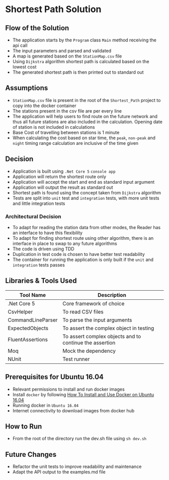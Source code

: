 # Shortest Path Solution

## Flow of the Solution

- The application starts by the `Program` class `Main` method receiving the api call
- The input parameters and parsed and validated
- A map is generated based on the `StationMap.csv` file
- Using `Dijkstra` algorithm shortest path is calculated based on the lowest cost
- The generated shortest path is then printed out to standard out

## Assumptions

- `StationMap.csv` file is present in the root of the `Shortest_Path` project to copy into the docker container
- The stations present in the csv file are per every line
- The application will help users to find route on the future network and thus all future stations are also included in the calculation. Opening date of station is not included in calculations
- Base Cost of travelling between stations is 1 minute
- When calculating the cost based on star time, the `peak`, `non-peak` and `night` timing range calculation are inclusive of the time given

## Decision

- Application is built using `.Net Core 5` `console app`
- Application will return the shortest route only
- Application will accept the start and end as standard input argument
- Application will output the result as standard out
- Shortest path is found using the concept taken from `Dijkstra` algorithm
- Tests are split into `unit` test and `integration` tests, with more unit tests and little integration tests

### Architectural Decision

- To adapt for reading the station data from other modes, the Reader has an interface to have this flexibility
- To adapt for finding shortest route using other algorithm, there is an interface in place to swap to any future algorithms
- The code is driven using TDD
- Duplication in test code is chosen to have better test readability
- The container for running the application is only built if the `unit` and `integration` tests passes

## Libraries & Tools Used

| Tool Name | Description |
|---------- | ----------- |
|.Net Core 5 | Core framework of choice|
|CsvHelper | To read CSV files|
|CommandLineParser | To parse the input arguments|
|ExpectedObjects| To assert the complex object in testing|
|FluentAssertions| To assert complex objects and to continue the assertion |
|Moq| Mock the dependency|
|NUnit| Test runner|

## Prerequisites for Ubuntu 16.04

- Relevant permissions to install and run docker images
- Install `docker` by following [How To Install and Use Docker on Ubuntu 16.04](https://www.digitalocean.com/community/tutorials/how-to-install-and-use-docker-on-ubuntu-16-04)
- Running docker in `Ubuntu 16.04`
- Internet connectivity to download images from docker hub

## How to Run

- From the root of the directory run the dev.sh file using `sh dev.sh`

## Future Changes

- Refactor the unit tests to improve readability and maintenance
- Adapt the API output to the examples.md file
